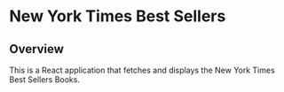 # New York Times Best Sellers

## Overview

This is a React application that fetches and displays the New York Times Best Sellers Books.
